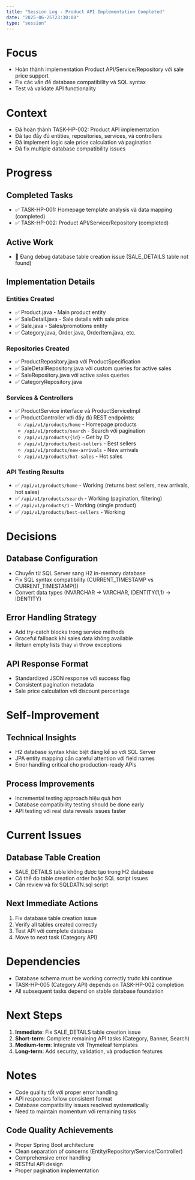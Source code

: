 ```yaml
---
title: "Session Log - Product API Implementation Completed"
date: "2025-06-25T23:30:00"
type: "session"
---
```


# Focus
- Hoàn thành implementation Product API/Service/Repository với sale price support
- Fix các vấn đề database compatibility và SQL syntax
- Test và validate API functionality

# Context
- Đã hoàn thành TASK-HP-002: Product API implementation
- Đã tạo đầy đủ entities, repositories, services, và controllers
- Đã implement logic sale price calculation và pagination
- Đã fix multiple database compatibility issues

# Progress

## Completed Tasks
- ✅ TASK-HP-001: Homepage template analysis và data mapping (completed)
- ✅ TASK-HP-002: Product API/Service/Repository (completed)

## Active Work
- 🔄 Đang debug database table creation issue (SALE_DETAILS table not found)

## Implementation Details

### Entities Created
- ✅ Product.java - Main product entity
- ✅ SaleDetail.java - Sale details with sale price
- ✅ Sale.java - Sales/promotions entity
- ✅ Category.java, Order.java, OrderItem.java, etc.

### Repositories Created
- ✅ ProductRepository.java với ProductSpecification
- ✅ SaleDetailRepository.java với custom queries for active sales
- ✅ SaleRepository.java với active sales queries
- ✅ CategoryRepository.java

### Services & Controllers
- ✅ ProductService interface và ProductServiceImpl
- ✅ ProductController với đầy đủ REST endpoints:
  - `/api/v1/products/home` - Homepage products
  - `/api/v1/products/search` - Search với pagination  
  - `/api/v1/products/{id}` - Get by ID
  - `/api/v1/products/best-sellers` - Best sellers
  - `/api/v1/products/new-arrivals` - New arrivals
  - `/api/v1/products/hot-sales` - Hot sales

### API Testing Results
- ✅ `/api/v1/products/home` - Working (returns best sellers, new arrivals, hot sales)
- ✅ `/api/v1/products/search` - Working (pagination, filtering)
- ✅ `/api/v1/products/1` - Working (single product)
- ✅ `/api/v1/products/best-sellers` - Working

# Decisions

## Database Configuration
- Chuyển từ SQL Server sang H2 in-memory database
- Fix SQL syntax compatibility (CURRENT_TIMESTAMP vs CURRENT_TIMESTAMP())
- Convert data types (NVARCHAR → VARCHAR, IDENTITY(1,1) → IDENTITY)

## Error Handling Strategy
- Add try-catch blocks trong service methods
- Graceful fallback khi sales data không available
- Return empty lists thay vì throw exceptions

## API Response Format
- Standardized JSON response với success flag
- Consistent pagination metadata
- Sale price calculation với discount percentage

# Self-Improvement

## Technical Insights
- H2 database syntax khác biệt đáng kể so với SQL Server
- JPA entity mapping cần careful attention với field names
- Error handling critical cho production-ready APIs

## Process Improvements
- Incremental testing approach hiệu quả hơn
- Database compatibility testing should be done early
- API testing với real data reveals issues faster

# Current Issues

## Database Table Creation
- SALE_DETAILS table không được tạo trong H2 database
- Có thể do table creation order hoặc SQL script issues
- Cần review và fix SQLDATN.sql script

## Next Immediate Actions
1. Fix database table creation issue
2. Verify all tables created correctly
3. Test API với complete database
4. Move to next task (Category API)

# Dependencies
- Database schema must be working correctly trước khi continue
- TASK-HP-005 (Category API) depends on TASK-HP-002 completion
- All subsequent tasks depend on stable database foundation

# Next Steps
1. **Immediate**: Fix SALE_DETAILS table creation issue
2. **Short-term**: Complete remaining API tasks (Category, Banner, Search)
3. **Medium-term**: Integrate với Thymeleaf templates
4. **Long-term**: Add security, validation, và production features

# Notes
- Code quality tốt với proper error handling
- API responses follow consistent format
- Database compatibility issues resolved systematically
- Need to maintain momentum với remaining tasks

## Code Quality Achievements
- Proper Spring Boot architecture
- Clean separation of concerns (Entity/Repository/Service/Controller)
- Comprehensive error handling
- RESTful API design
- Proper pagination implementation 